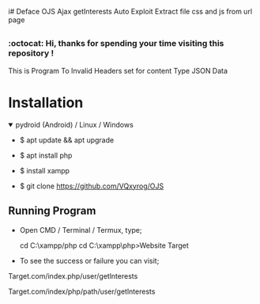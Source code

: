 i# Deface OJS Ajax getInterests Auto Exploit
Extract file css and js from url page



##
### :octocat: Hi, thanks for spending your time visiting this repository !
<p>
This is Program To Invalid Headers set for content Type JSON Data
</p>


# Installation
<details open>
<summary> pydroid (Android) / Linux / Windows</summary>


- $ apt update && apt upgrade
  

- $ apt install php


- $ install xampp


- $ git clone https://github.com/VQxyrog/OJS


## Running Program

- Open CMD / Terminal / Termux, type;

  cd C:\xampp/php
  cd C:\xampp\php>Website Target
  

-  To see the success or failure you can visit;

  Target.com/index.php/user/getlnterests
  
  Target.com/index/php/path/user/getlnterests
